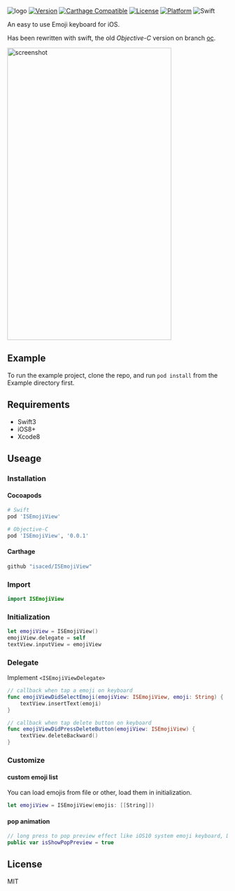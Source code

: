 ![logo](https://raw.github.com/isaced/ISEmojiView/master/logo@2x.jpg)
[![Version](https://img.shields.io/cocoapods/v/ISEmojiView.svg?style=flat)](http://cocoapods.org/pods/ISEmojiView) [![Carthage Compatible](https://img.shields.io/badge/Carthage-compatible-4BC51D.svg?style=flat)](https://github.com/Carthage/Carthage) [![License](https://img.shields.io/cocoapods/l/ISEmojiView.svg?style=flat)](http://cocoapods.org/pods/ISEmojiView) [![Platform](https://img.shields.io/cocoapods/p/ISEmojiView.svg?style=flat)](http://cocoapods.org/pods/ISEmojiView)  ![Swift](https://img.shields.io/badge/%20in-swift%203.0-orange.svg)

An easy to use Emoji keyboard for iOS.

Has been rewritten with swift, the old *Objective-C* version on branch [oc](https://github.com/isaced/ISEmojiView/tree/oc).

<img src="https://raw.github.com/isaced/ISEmojiView/master/screenshot.jpg" alt="screenshot" width="375" height="667">

## Example

To run the example project, clone the repo, and run `pod install` from the Example directory first.

## Requirements

- Swift3
- iOS8+
- Xcode8

## Useage

### Installation

#### Cocoapods

```Ruby
# Swift
pod 'ISEmojiView'

# Objective-C
pod 'ISEmojiView', '0.0.1'
```

#### Carthage

```Ruby
github "isaced/ISEmojiView"
```

### Import

```Swift
import ISEmojiView
```

### Initialization

```Swift
let emojiView = ISEmojiView()
emojiView.delegate = self
textView.inputView = emojiView
```

### Delegate

Implement `<ISEmojiViewDelegate>`

```Swift
// callback when tap a emoji on keyboard
func emojiViewDidSelectEmoji(emojiView: ISEmojiView, emoji: String) {
    textView.insertText(emoji)
}

// callback when tap delete button on keyboard
func emojiViewDidPressDeleteButton(emojiView: ISEmojiView) {
    textView.deleteBackward()
}
```

### Customize

#### custom emoji list

You can load emojis from file or other, load them in initialization.

```Swift
let emojiView = ISEmojiView(emojis: [[String]])
```

#### pop animation

```Swift
// long press to pop preview effect like iOS10 system emoji keyboard, Default is true
public var isShowPopPreview = true
```

## License

MIT
